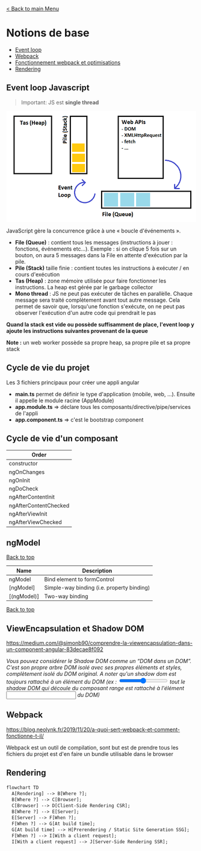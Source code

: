 [< Back to main Menu](https://github.com/gsoulie/angular-resources/blob/master/ng-sheet.md)    

# Notions de base   

* [Event loop](#event-loop-javascript)     
* [Webpack](#webpack)      
* [Fonctionnement webpack et optimisations](https://christianlydemann.com/the-complete-guide-to-angular-load-time-optimization/)     
* [Rendering](#rendering)     

## Event loop Javascript

> Important: JS est **single thread**

<img src="https://github.com/gsoulie/angular-resources/blob/master/js.png" align="center" width="600">

JavaScript gère la concurrence grâce à une « boucle d'événements ».

- **File (Queue)** : contient tous les messages (instructions à jouer : fonctions, événements etc...). Exemple : si on clique 5 fois sur un bouton, on aura 5 messages dans la File en attente d'exécution par la pile.    
- **Pile (Stack)** taille finie : contient toutes les instructions à exécuter / en cours d'exécution    
- **Tas (Heap)** : zone mémoire utilisée pour faire fonctionner les instructions. La heap est gérée par le garbage collector      
- **Mono thread** : JS ne peut pas exécuter de tâches en parallèlle. Chaque message sera traité complètement avant tout autre message. Cela permet de savoir que, lorsqu'une fonction s'exécute, on ne peut pas observer l'exécution d'un autre code qui prendrait le pas      

**Quand la stack est vide ou possède suffisamment de place, l'event loop y ajoute les instructions suivantes provenant de la queue**

**Note :** un web worker possède sa propre heap, sa propre pile et sa propre stack

## Cycle de vie du projet

Les 3 fichiers principaux pour créer une appli angular

- **main.ts** permet de définir le type d'application (mobile, web, ...). Ensuite il appelle le module racine (AppModule)      
- **app.module.ts** => déclare tous les composants/directive/pipe/services de l'appli      
- **app.component.ts** => c'est le bootstrap component      

## Cycle de vie d'un composant

| Order   |
|----------|
|constructor|
|ngOnChanges|
|ngOnInit|
|ngDoCheck|
|ngAfterContentInit|
|ngAfterContentChecked|
|ngAfterViewInit|
|ngAfterViewChecked|

## ngModel
[Back to top](#notions-de-base)   

| Name | Description |
| --- | --- |
| ngModel | Bind element to formControl | 
| [ngModel] | Simple-way binding (i.e. property binding) | 
| [(ngModel)] | Two-way binding | 

[Back to top](#notions-de-base)

## ViewEncapsulation et Shadow DOM

https://medium.com/@simonb90/comprendre-la-viewencapsulation-dans-un-component-angular-83decae8f092      

*Vous pouvez considérer le Shadow DOM comme un “DOM dans un DOM”. C'est son propre arbre DOM isolé avec ses propres éléments et styles, complètement isolé du DOM original. A noter qu'un shadow dom est toujours rattaché à un élément du DOM (ex : <input type="range"> tout le shadow DOM qui découle du composant range est rattaché à l'élément <input> du DOM)*


## Webpack

https://blog.neolynk.fr/2019/11/20/a-quoi-sert-webpack-et-comment-fonctionne-t-il/

Webpack est un outil de compilation, sont but est de prendre tous les fichiers du projet est d'en faire un bundle utilisable dans le browser

## Rendering

````mermaid
flowchart TD
  A[Rendering] --> B[Where ?];
  B[Where ?] --> C[Browser];
  C[Browser] --> D[Client-Side Rendering CSR];
  B[Where ?] --> E[Server];
  E[Server] --> F[When ?];
  F[When ?] --> G[At build time];
  G[At build time] --> H[Prerendering / Static Site Generation SSG];
  F[When ?] --> I[With a client request];
  I[With a client request] --> J[Server-Side Rendering SSR];
````
